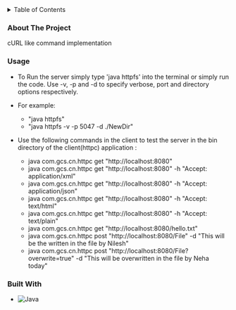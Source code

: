 <details>
  <summary>Table of Contents</summary>
  <ol>
    <li>
      <a href="#about-the-project">About The Project</a>
      <ul>
        <li><a href="#usage">Installation / Usage</a></li>
      </ul>
      <ul>
        <li><a href="#built-with">Built With</a></li>
      </ul>
    </li>
  </ol>
</details>

### About The Project
cURL like command implementation 

### Usage

- To Run the server simply type 'java httpfs' into the terminal or simply run the code. Use -v, -p and -d to specify verbose, port and directory  options respectively.

- For example:
  - "java httpfs"
  - "java httpfs -v -p 5047 -d ./NewDir"


- Use the following commands in the client to test the server in the bin directory of the client(httpc) application : 

  - java com.gcs.cn.httpc get "http://localhost:8080"
  - java com.gcs.cn.httpc get "http://localhost:8080" -h "Accept: application/xml"
  - java com.gcs.cn.httpc get "http://localhost:8080" -h "Accept: application/json"
  - java com.gcs.cn.httpc get "http://localhost:8080" -h "Accept: text/html"
  - java com.gcs.cn.httpc get "http://localhost:8080" -h "Accept: text/plain"
  - java com.gcs.cn.httpc get "http://localhost:8080/hello.txt"
  - java com.gcs.cn.httpc post "http://localhost:8080/File" -d "This will be the written in the file by Nilesh"
  - java com.gcs.cn.httpc post "http://localhost:8080/File?overwrite=true" -d "This will be overwritten in the file by Neha today"

### Built With

* ![Java](https://img.shields.io/badge/java-red?style=for-the-badge&logo=Java&logoColor=red)

